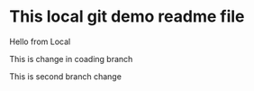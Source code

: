 # This local git demo readme file
Hello from Local

This is change in coading branch

This is second branch change